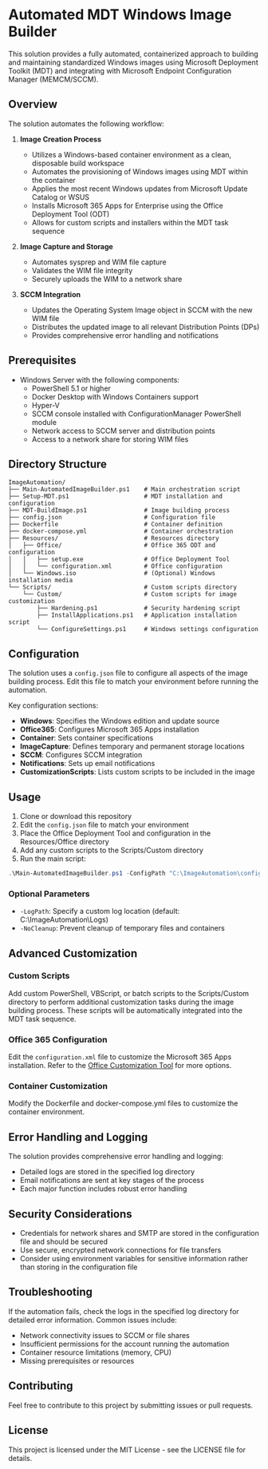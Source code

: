 # Automated MDT Windows Image Builder

This solution provides a fully automated, containerized approach to building and maintaining standardized Windows images using Microsoft Deployment Toolkit (MDT) and integrating with Microsoft Endpoint Configuration Manager (MEMCM/SCCM).

## Overview

The solution automates the following workflow:

1. **Image Creation Process**
   - Utilizes a Windows-based container environment as a clean, disposable build workspace
   - Automates the provisioning of Windows images using MDT within the container
   - Applies the most recent Windows updates from Microsoft Update Catalog or WSUS
   - Installs Microsoft 365 Apps for Enterprise using the Office Deployment Tool (ODT)
   - Allows for custom scripts and installers within the MDT task sequence

2. **Image Capture and Storage**
   - Automates sysprep and WIM file capture
   - Validates the WIM file integrity
   - Securely uploads the WIM to a network share

3. **SCCM Integration**
   - Updates the Operating System Image object in SCCM with the new WIM file
   - Distributes the updated image to all relevant Distribution Points (DPs)
   - Provides comprehensive error handling and notifications

## Prerequisites

- Windows Server with the following components:
  - PowerShell 5.1 or higher
  - Docker Desktop with Windows Containers support
  - Hyper-V
  - SCCM console installed with ConfigurationManager PowerShell module
  - Network access to SCCM server and distribution points
  - Access to a network share for storing WIM files

## Directory Structure

```
ImageAutomation/
├── Main-AutomatedImageBuilder.ps1    # Main orchestration script
├── Setup-MDT.ps1                     # MDT installation and configuration
├── MDT-BuildImage.ps1                # Image building process
├── config.json                       # Configuration file
├── Dockerfile                        # Container definition
├── docker-compose.yml                # Container orchestration
├── Resources/                        # Resources directory
│   ├── Office/                       # Office 365 ODT and configuration
│   │   ├── setup.exe                 # Office Deployment Tool
│   │   └── configuration.xml         # Office configuration
│   └── Windows.iso                   # (Optional) Windows installation media
└── Scripts/                          # Custom scripts directory
    └── Custom/                       # Custom scripts for image customization
        ├── Hardening.ps1             # Security hardening script
        ├── InstallApplications.ps1   # Application installation script
        └── ConfigureSettings.ps1     # Windows settings configuration
```

## Configuration

The solution uses a `config.json` file to configure all aspects of the image building process. Edit this file to match your environment before running the automation.

Key configuration sections:

- **Windows**: Specifies the Windows edition and update source
- **Office365**: Configures Microsoft 365 Apps installation
- **Container**: Sets container specifications
- **ImageCapture**: Defines temporary and permanent storage locations
- **SCCM**: Configures SCCM integration
- **Notifications**: Sets up email notifications
- **CustomizationScripts**: Lists custom scripts to be included in the image

## Usage

1. Clone or download this repository
2. Edit the `config.json` file to match your environment
3. Place the Office Deployment Tool and configuration in the Resources/Office directory
4. Add any custom scripts to the Scripts/Custom directory
5. Run the main script:

```powershell
.\Main-AutomatedImageBuilder.ps1 -ConfigPath "C:\ImageAutomation\config.json"
```

### Optional Parameters

- `-LogPath`: Specify a custom log location (default: C:\ImageAutomation\Logs)
- `-NoCleanup`: Prevent cleanup of temporary files and containers

## Advanced Customization

### Custom Scripts

Add custom PowerShell, VBScript, or batch scripts to the Scripts/Custom directory to perform additional customization tasks during the image building process. These scripts will be automatically integrated into the MDT task sequence.

### Office 365 Configuration

Edit the `configuration.xml` file to customize the Microsoft 365 Apps installation. Refer to the [Office Customization Tool](https://config.office.com/) for more options.

### Container Customization

Modify the Dockerfile and docker-compose.yml files to customize the container environment.

## Error Handling and Logging

The solution provides comprehensive error handling and logging:

- Detailed logs are stored in the specified log directory
- Email notifications are sent at key stages of the process
- Each major function includes robust error handling

## Security Considerations

- Credentials for network shares and SMTP are stored in the configuration file and should be secured
- Use secure, encrypted network connections for file transfers
- Consider using environment variables for sensitive information rather than storing in the configuration file

## Troubleshooting

If the automation fails, check the logs in the specified log directory for detailed error information. Common issues include:

- Network connectivity issues to SCCM or file shares
- Insufficient permissions for the account running the automation
- Container resource limitations (memory, CPU)
- Missing prerequisites or resources

## Contributing

Feel free to contribute to this project by submitting issues or pull requests.

## License

This project is licensed under the MIT License - see the LICENSE file for details.
